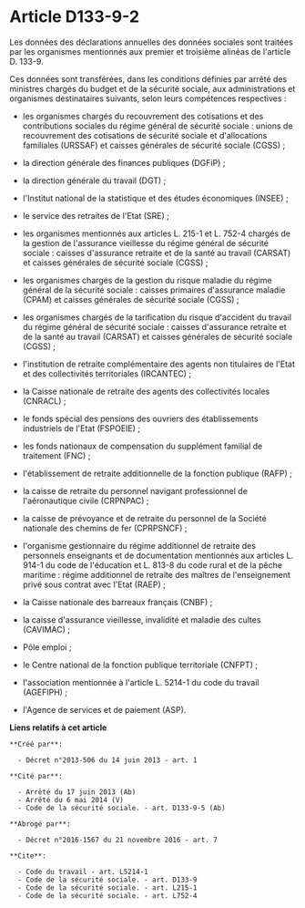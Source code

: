 # Article D133-9-2

Les données des déclarations annuelles des données sociales sont traitées par les organismes mentionnés aux premier et
troisième alinéas de l'article D. 133-9. 

Ces données sont transférées, dans les conditions définies par arrêté des ministres chargés du budget et de la sécurité
sociale, aux administrations et organismes destinataires suivants, selon leurs compétences respectives :

- les organismes chargés du recouvrement des cotisations et des contributions sociales du régime général de sécurité
sociale : unions de recouvrement des cotisations de sécurité sociale et d'allocations familiales (URSSAF) et caisses
générales de sécurité sociale (CGSS) ;

- la direction générale des finances publiques (DGFiP) ;

- la direction générale du travail (DGT) ;

- l'Institut national de la statistique et des études économiques (INSEE) ;

- le service des retraites de l'Etat (SRE) ;

- les organismes mentionnés aux articles L. 215-1 et L. 752-4 chargés de la gestion de l'assurance vieillesse du régime
général de sécurité sociale : caisses d'assurance retraite et de la santé au travail (CARSAT) et caisses générales de
sécurité sociale (CGSS) ;

- les organismes chargés de la gestion du risque maladie du régime général de la sécurité sociale : caisses primaires
d'assurance maladie (CPAM) et caisses générales de sécurité sociale (CGSS) ;

- les organismes chargés de la tarification du risque d'accident du travail du régime général de sécurité sociale : caisses
d'assurance retraite et de la santé au travail (CARSAT) et caisses générales de sécurité sociale (CGSS) ;

- l'institution de retraite complémentaire des agents non titulaires de l'Etat et des collectivités territoriales
(IRCANTEC) ;

- la Caisse nationale de retraite des agents des collectivités locales (CNRACL) ;

- le fonds spécial des pensions des ouvriers des établissements industriels de l'Etat (FSPOEIE) ;

- les fonds nationaux de compensation du supplément familial de traitement (FNC) ;

- l'établissement de retraite additionnelle de la fonction publique (RAFP) ;

- la caisse de retraite du personnel navigant professionnel de l'aéronautique civile (CRPNPAC) ;

- la caisse de prévoyance et de retraite du personnel de la Société nationale des chemins de fer (CPRPSNCF) ;

- l'organisme gestionnaire du régime additionnel de retraite des personnels enseignants et de documentation mentionnés aux
articles L. 914-1 du code de l'éducation et L. 813-8 du code rural et de la pêche maritime : régime additionnel de retraite
des maîtres de l'enseignement privé sous contrat avec l'Etat (RAEP) ;

- la Caisse nationale des barreaux français (CNBF) ;

- la caisse d'assurance vieillesse, invalidité et maladie des cultes (CAVIMAC) ;

- Pôle emploi ;

- le Centre national de la fonction publique territoriale (CNFPT) ;

- l'association mentionnée à l'article L. 5214-1 du code du travail (AGEFIPH) ;

- l'Agence de services et de paiement (ASP).

**Liens relatifs à cet article**

	**Créé par**:

	  - Décret n°2013-506 du 14 juin 2013 - art. 1

	**Cité par**:

	  - Arrêté du 17 juin 2013 (Ab)
	  - Arrêté du 6 mai 2014 (V)
	  - Code de la sécurité sociale. - art. D133-9-5 (Ab)

	**Abrogé par**:

	  - Décret n°2016-1567 du 21 novembre 2016 - art. 7

	**Cite**:

	  - Code du travail - art. L5214-1
	  - Code de la sécurité sociale. - art. D133-9
	  - Code de la sécurité sociale. - art. L215-1
	  - Code de la sécurité sociale. - art. L752-4
